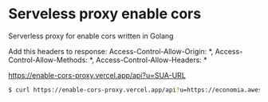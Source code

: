 # Serveless proxy enable cors

Serverless proxy for enable cors written in Golang

Add this headers to response: Access-Control-Allow-Origin: *, Access-Control-Allow-Methods: *, Access-Control-Allow-Headers: *

https://enable-cors-proxy.vercel.app/api?u=SUA-URL

```sh
$ curl https://enable-cors-proxy.vercel.app/api?u=https://economia.awesomeapi.com.br/all/usd
```
